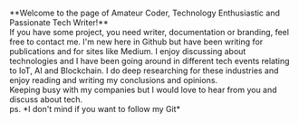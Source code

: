<br>  
**Welcome to the page of Amateur Coder, Technology Enthusiastic and Passionate Tech Writer!**
<br>
If you have some project, you need writer, documentation or branding, feel free to contact me. I'm new here in Github but have been writing for publications and for sites like Medium. I enjoy discussing about technologies and I have been going around in different tech events relating to IoT, AI and Blockchain. I do deep researching for these industries and enjoy reading and writing my conclusions and opinions.
<br>
Keeping busy with my companies but I would love to hear from you and discuss about tech.
<br>
ps. *I don't mind if you want to follow my Git*

